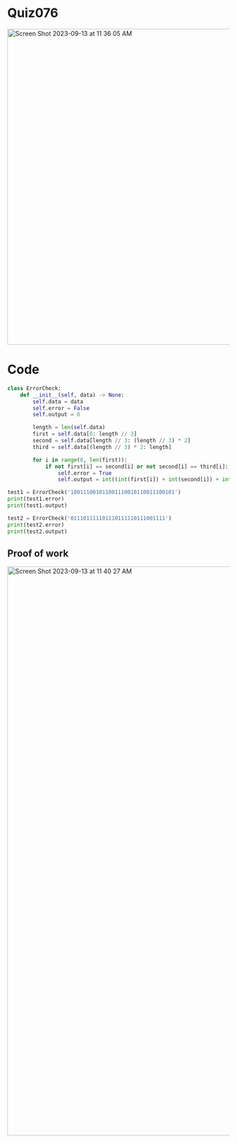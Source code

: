 # Quiz076

<img width="715" alt="Screen Shot 2023-09-13 at 11 36 05 AM" src="https://github.com/Lison18/Year-2/assets/116609563/1883a73c-4a7c-40c7-a4e9-489c5aa8f555">

# Code
```.py
class ErrorCheck:
    def __init__(self, data) -> None:
        self.data = data
        self.error = False
        self.output = 0

        length = len(self.data)
        first = self.data[0: length // 3]
        second = self.data[length // 3: (length // 3) * 2]
        third = self.data[(length // 3) * 2: length]

        for i in range(0, len(first)):
            if not first[i] == second[i] or not second[i] == third[i]:
                self.error = True
                self.output = int((int(first[i]) + int(second[i]) + int(third[i])) / 3)

test1 = ErrorCheck('100111001011001110010110011100101')
print(test1.error)
print(test1.output)

test2 = ErrorCheck('011101111101110111110111001111')
print(test2.error)
print(test2.output)
```
## Proof of work
<img width="1288" alt="Screen Shot 2023-09-13 at 11 40 27 AM" src="https://github.com/Lison18/Year-2/assets/116609563/6949e23f-42d9-4f77-8321-19d414a065ea">

